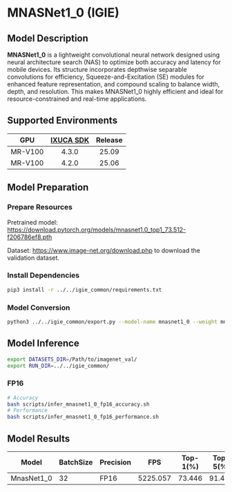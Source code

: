 # MNASNet1_0 (IGIE)

## Model Description

**MNASNet1_0** is a lightweight convolutional neural network designed using neural architecture search (NAS) to optimize both accuracy and latency for mobile devices. Its structure incorporates depthwise separable convolutions for efficiency, Squeeze-and-Excitation (SE) modules for enhanced feature representation, and compound scaling to balance width, depth, and resolution. This makes MNASNet1_0 highly efficient and ideal for resource-constrained and real-time applications.

## Supported Environments

| GPU    | [IXUCA SDK](https://gitee.com/deep-spark/deepspark#%E5%A4%A9%E6%95%B0%E6%99%BA%E7%AE%97%E8%BD%AF%E4%BB%B6%E6%A0%88-ixuca) | Release |
| :----: | :----: | :----: |
| MR-V100 | 4.3.0 | 25.09 |
| MR-V100 | 4.2.0 | 25.06 |

## Model Preparation

### Prepare Resources

Pretrained model: <https://download.pytorch.org/models/mnasnet1.0_top1_73.512-f206786ef8.pth>

Dataset: <https://www.image-net.org/download.php> to download the validation dataset.

### Install Dependencies

```bash
pip3 install -r ../../igie_common/requirements.txt
```

### Model Conversion

```bash
python3 ../../igie_common/export.py --model-name mnasnet1_0 --weight mnasnet1.0_top1_73.512-f206786ef8.pth --output mnasnet1_0.onnx
```

## Model Inference

```bash
export DATASETS_DIR=/Path/to/imagenet_val/
export RUN_DIR=../../igie_common/
```

### FP16

```bash
# Accuracy
bash scripts/infer_mnasnet1_0_fp16_accuracy.sh
# Performance
bash scripts/infer_mnasnet1_0_fp16_performance.sh
```

## Model Results

| Model             | BatchSize | Precision | FPS      | Top-1(%) | Top-5(%) |
| ----------------- | --------- | --------- | -------- | -------- | -------- |
| MnasNet1_0        | 32        | FP16      | 5225.057 | 73.446   |  91.483  |
